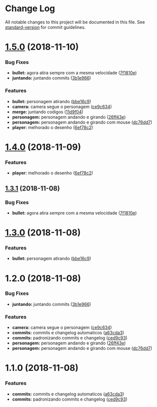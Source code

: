 # Change Log

All notable changes to this project will be documented in this file. See [standard-version](https://github.com/conventional-changelog/standard-version) for commit guidelines.

<a name="1.5.0"></a>
# [1.5.0](https://github.com/icarodgl/ZombieTS/compare/v1.2.0...v1.5.0) (2018-11-10)


### Bug Fixes

* **bullet:** agora atira sempre com a mesma velocidade ([7f1810e](https://github.com/icarodgl/ZombieTS/commit/7f1810e))
* **juntando:** juntando commits ([3b1e966](https://github.com/icarodgl/ZombieTS/commit/3b1e966))


### Features

* **bullet:** personagem atirando ([bbe16c9](https://github.com/icarodgl/ZombieTS/commit/bbe16c9))
* **camera:** camera segue o personagem ([ce9c634](https://github.com/icarodgl/ZombieTS/commit/ce9c634))
* **merge:** juntando codigos ([11d9f04](https://github.com/icarodgl/ZombieTS/commit/11d9f04))
* **personagem:** personagem andando e girando ([26ff43e](https://github.com/icarodgl/ZombieTS/commit/26ff43e))
* **personagem:** personagem andando e girando com mouse ([dc76dd7](https://github.com/icarodgl/ZombieTS/commit/dc76dd7))
* **player:** melhorado o desenho ([6ef78c2](https://github.com/icarodgl/ZombieTS/commit/6ef78c2))



<a name="1.4.0"></a>

# [1.4.0](https://github.com/icarodgl/ZombieTS/compare/v1.3.1...v1.4.0) (2018-11-09)

### Features

- **player:** melhorado o desenho ([6ef78c2](https://github.com/icarodgl/ZombieTS/commit/6ef78c2))

<a name="1.3.1"></a>

## [1.3.1](https://github.com/icarodgl/ZombieTS/compare/v1.3.0...v1.3.1) (2018-11-08)

### Bug Fixes

- **bullet:** agora atira sempre com a mesma velocidade ([7f1810e](https://github.com/icarodgl/ZombieTS/commit/7f1810e))

<a name="1.3.0"></a>

# [1.3.0](https://github.com/icarodgl/ZombieTS/compare/v1.2.0...v1.3.0) (2018-11-08)

### Features

- **bullet:** personagem atirando ([bbe16c9](https://github.com/icarodgl/ZombieTS/commit/bbe16c9))

<a name="1.2.0"></a>

# 1.2.0 (2018-11-08)

### Bug Fixes

- **juntando:** juntando commits ([3b1e966](https://github.com/icarodgl/ZombieTS/commit/3b1e966))

### Features

- **camera:** camera segue o personagem ([ce9c634](https://github.com/icarodgl/ZombieTS/commit/ce9c634))
- **commits:** commits e changelog automaticos ([a63cda3](https://github.com/icarodgl/ZombieTS/commit/a63cda3))
- **commits:** padronizando commits e changelog ([ced9c93](https://github.com/icarodgl/ZombieTS/commit/ced9c93))
- **personagem:** personagem andando e girando ([26ff43e](https://github.com/icarodgl/ZombieTS/commit/26ff43e))
- **personagem:** personagem andando e girando com mouse ([dc76dd7](https://github.com/icarodgl/ZombieTS/commit/dc76dd7))

<a name="1.1.0"></a>

# 1.1.0 (2018-11-08)

### Features

- **commits:** commits e changelog automaticos ([a63cda3](https://github.com/icarodgl/ZombieTS/commit/a63cda3))
- **commits:** padronizando commits e changelog ([ced9c93](https://github.com/icarodgl/ZombieTS/commit/ced9c93))
